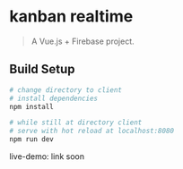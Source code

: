 # kanban realtime
> A Vue.js + Firebase project.

## Build Setup

``` bash
# change directory to client
# install dependencies
npm install

# while still at directory client
# serve with hot reload at localhost:8080
npm run dev
```

live-demo: link soon
